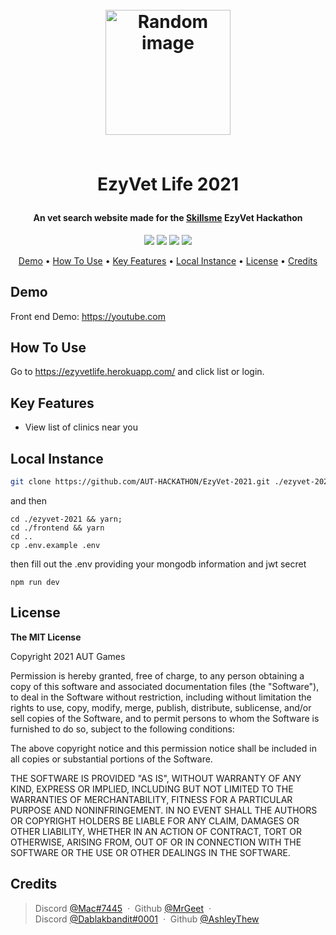 <h1 align="center">
	<br>
	<a height="200" href="#" target="_blank" alt="Link to application"><img src="https://ezyvetlife.herokuapp.com/img/logo.png" alt="Random image" width="200"></a>
	<br>
	<br>
	<p>EzyVet Life 2021</p>
</h1>

<h4 align="center">An vet search website made for the <a href="https://beta.myskillsme.com/" target="_blank" alt="Link to skills me">Skillsme</a> EzyVet Hackathon</h4>

<p align="center">
        <img src="https://img.shields.io/badge/Express%20Version-%5E4.17.1-green" >
        <img src="https://img.shields.io/badge/react%20Version-%5E17.0.2-green" >
        <img src="https://img.shields.io/github/package-json/v/AUT-HACKATHON/EzyVet-2021/main?label=Stable%20Version&color=blueviolet">
        <img src="https://img.shields.io/github/package-json/v/AUT-HACKATHON/EzyVet-2021/backend-api?label=Next%20Version&color=lightgrey">

</p>

<p align="center">
		<a href="#demo">Demo</a> •
		<a href="#how-to-use">How To Use</a> •
		<a href="#key-features">Key Features</a> •
		<a href="#local-instance">Local Instance</a> •
		<a href="#license">License</a> •
		<a href="#credits">Credits</a>
</p>

## Demo

Front end Demo: <a href="https://youtube.com">https://youtube.com</a>

## How To Use

Go to <a href="https://ezyvetlife.herokuapp.com/">https://ezyvetlife.herokuapp.com/</a> and click list or login.

## Key Features

<ul>
<li>View list of clinics near you</li>
</ul>

## Local Instance

```sh
git clone https://github.com/AUT-HACKATHON/EzyVet-2021.git ./ezyvet-2021
```

and then

```
cd ./ezyvet-2021 && yarn;
cd ./frontend && yarn
cd ..
cp .env.example .env
```

then fill out the .env providing your mongodb information and jwt secret

```
npm run dev
```

## License

<p> 
<strong>The MIT License</strong><br>

Copyright 2021 AUT Games

Permission is hereby granted, free of charge, to any person obtaining a copy of this software and associated documentation files (the "Software"), to deal in the Software without restriction, including without limitation the rights to use, copy, modify, merge, publish, distribute, sublicense, and/or sell copies of the Software, and to permit persons to whom the Software is furnished to do so, subject to the following conditions:

The above copyright notice and this permission notice shall be included in all copies or substantial portions of the Software.

THE SOFTWARE IS PROVIDED "AS IS", WITHOUT WARRANTY OF ANY KIND, EXPRESS OR IMPLIED, INCLUDING BUT NOT LIMITED TO THE WARRANTIES OF MERCHANTABILITY, FITNESS FOR A PARTICULAR PURPOSE AND NONINFRINGEMENT. IN NO EVENT SHALL THE AUTHORS OR COPYRIGHT HOLDERS BE LIABLE FOR ANY CLAIM, DAMAGES OR OTHER LIABILITY, WHETHER IN AN ACTION OF CONTRACT, TORT OR OTHERWISE, ARISING FROM, OUT OF OR IN CONNECTION WITH THE SOFTWARE OR THE USE OR OTHER DEALINGS IN THE SOFTWARE.

</p>

## Credits

> Discord [@Mac#7445](http://urlecho.appspot.com/echo?status=200&Content-Type=text%2Fhtml&body=%40Mac%237445) &nbsp;&middot;&nbsp;
> Github [@MrGeet](https://github.com/MrGeet) &nbsp;&middot;&nbsp;<br>
> Discord [@Dablakbandit#0001](http://urlecho.appspot.com/echo?status=200&Content-Type=text%2Fhtml&body=Dablakbandit%230001) &nbsp;&middot;&nbsp;
> Github [@AshleyThew](https://github.com/AshleyThew)
